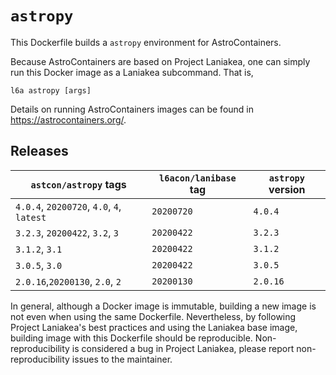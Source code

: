 # `astropy`

This Dockerfile builds a `astropy` environment for AstroContainers.

Because AstroContainers are based on Project Laniakea, one can simply
run this Docker image as a Laniakea subcommand.
That is,

    l6a astropy [args]

Details on running AstroContainers images can be found in
https://astrocontainers.org/.

## Releases

`astcon/astropy` tags | `l6acon/lanibase` tag | `astropy` version
--- | --- | ---
`4.0.4`, `20200720`, `4.0`, `4`, `latest` | `20200720` | `4.0.4`
`3.2.3`, `20200422`, `3.2`, `3`           | `20200422` | `3.2.3`
`3.1.2`,             `3.1`                | `20200422` | `3.1.2`
`3.0.5`,             `3.0`                | `20200422` | `3.0.5`
`2.0.16`,`20200130`, `2.0`, `2`           | `20200130` | `2.0.16`

In general, although a Docker image is immutable, building a new image
is not even when using the same Dockerfile.
Nevertheless, by following Project Laniakea's best practices and using
the Laniakea base image, building image with this Dockerfile should be
reproducible.
Non-reproducibility is considered a bug in Project Laniakea, please
report non-reproducibility issues to the maintainer.
